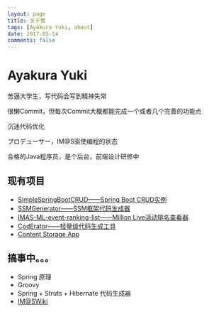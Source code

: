 ```yaml
---
layout: page
title: 关于我
tags: [Ayakura Yuki, about]
date: 2017-05-14
comments: false
---
```


# Ayakura Yuki

苦逼大学生，写代码会写到精神失常

很懒Commit，但每次Commit大概都能完成一个或者几个完善的功能点

沉迷代码优化

プロデューサー，IM@S驱使编程的状态

合格的Java程序员，是个后台，前端设计研修中

## 现有项目

* [SimpleSpringBootCRUD——Spring Boot CRUD实例](https://github.com/AyakuraYuki/SimpleSpringBootCRUD)
* [SSMGenerator——SSM框架代码生成器](https://github.com/AyakuraYuki/SSMGenerator)
* [IMAS-ML-event-ranking-list——Million Live活动排名查看器](https://github.com/AyakuraYuki/IMAS-ML-event-ranking-list)
* [CodErator——轻量级代码生成工具](https://github.com/AyakuraYuki/CodErator)
* [Content Storage App](https://github.com/AyakuraYuki/content-storage-app)

## 搞事中。。。

* Spring 原理
* Groovy
* Spring + Struts + Hibernate 代码生成器
* [IM@SWiki](http://imaswiki.net/)
